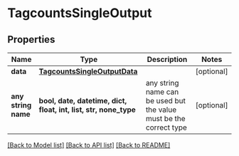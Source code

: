 # TagcountsSingleOutput


## Properties
Name | Type | Description | Notes
------------ | ------------- | ------------- | -------------
**data** | [**TagcountsSingleOutputData**](TagcountsSingleOutputData.md) |  | [optional] 
**any string name** | **bool, date, datetime, dict, float, int, list, str, none_type** | any string name can be used but the value must be the correct type | [optional]

[[Back to Model list]](../README.md#documentation-for-models) [[Back to API list]](../README.md#documentation-for-api-endpoints) [[Back to README]](../README.md)


